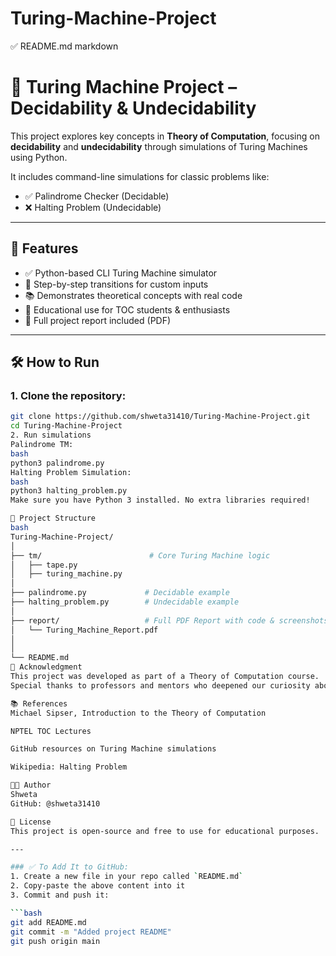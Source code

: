# Turing-Machine-Project
✅ README.md
markdown
# 🧠 Turing Machine Project – Decidability & Undecidability

This project explores key concepts in **Theory of Computation**, focusing on **decidability** and **undecidability** through simulations of Turing Machines using Python.

It includes command-line simulations for classic problems like:
- ✅ Palindrome Checker (Decidable)
- ❌ Halting Problem (Undecidable)

---

## 🚀 Features

- ✅ Python-based CLI Turing Machine simulator
- 🔁 Step-by-step transitions for custom inputs
- 📚 Demonstrates theoretical concepts with real code
- 🧠 Educational use for TOC students & enthusiasts
- 📝 Full project report included (PDF)

---

## 🛠️ How to Run

### 1. Clone the repository:

```bash
git clone https://github.com/shweta31410/Turing-Machine-Project.git
cd Turing-Machine-Project
2. Run simulations
Palindrome TM:
bash
python3 palindrome.py
Halting Problem Simulation:
bash
python3 halting_problem.py
Make sure you have Python 3 installed. No extra libraries required!

📂 Project Structure
bash
Turing-Machine-Project/
│
├── tm/                        # Core Turing Machine logic
│   ├── tape.py
│   ├── turing_machine.py
│
├── palindrome.py             # Decidable example
├── halting_problem.py        # Undecidable example
│
├── report/                   # Full PDF Report with code & screenshots
│   └── Turing_Machine_Report.pdf
│
│
└── README.md
🙏 Acknowledgment
This project was developed as part of a Theory of Computation course.
Special thanks to professors and mentors who deepened our curiosity about computability and machines.

📚 References
Michael Sipser, Introduction to the Theory of Computation

NPTEL TOC Lectures

GitHub resources on Turing Machine simulations

Wikipedia: Halting Problem

🧑‍💻 Author
Shweta
GitHub: @shweta31410

📜 License
This project is open-source and free to use for educational purposes.

---

### ✅ To Add It to GitHub:
1. Create a new file in your repo called `README.md`
2. Copy-paste the above content into it
3. Commit and push it:

```bash
git add README.md
git commit -m "Added project README"
git push origin main
